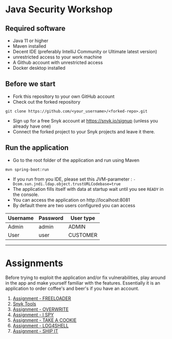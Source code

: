# Java Security Workshop

## Required software
- Java 11 or higher
- Maven installed
- Decent IDE (preferably IntelliJ Community or Ultimate latest version)
- unrestricted access to your work machine
- A Github account with unrestricted access
- Docker desktop installed

## Before we start

- Fork this repository to your own GitHub account
- Check out the forked repository
```
git clone https://github.com/<your_username>/<forked-repo>.git 
```
- Sign up for a free Snyk account at https://snyk.io/signup (unless you already have one)
- Connect the forked project to your Snyk projects and leave it there.

## Run the application
- Go to the root folder of the application and run using Maven
```
mvn spring-boot:run
```
- If you run from you IDE, please set this JVM-parameter : `-Dcom.sun.jndi.ldap.object.trustURLCodebase=true`
- The application fills itself with data at startup wait until you see `READY` in the console.
- You can access the application on http://localhost:8081
- By default there are two users configured you can access

| Username | Password | User type |
|----------|----------|-----------|
| Admin    | admin    | ADMIN     |
| User     | user     | CUSTOMER  |

---
# Assignments 

Before trying to exploit the application and/or fix vulnerabilities, play around in the app and make yourself familiar with the features.
Essentially it is an application to order coffee's and beer's if you have an account.

1. [Assignment - FREELOADER](freeloader/assignment.md)
2. [Snyk Tools](tools/snyktools.md)
3. [Assignment - OVERWRITE](overwrite/assignment.md)
4. [Assignment - I SPY](ispy/assignment.md)
5. [Assignment - TAKE A COOKIE](takeacookie/assignment.md)
6. [Assignment - LOG4SHELL](log4shell/assignment.md)
7. [Assignment - SHIP IT](takeacookie/shipit.md)















